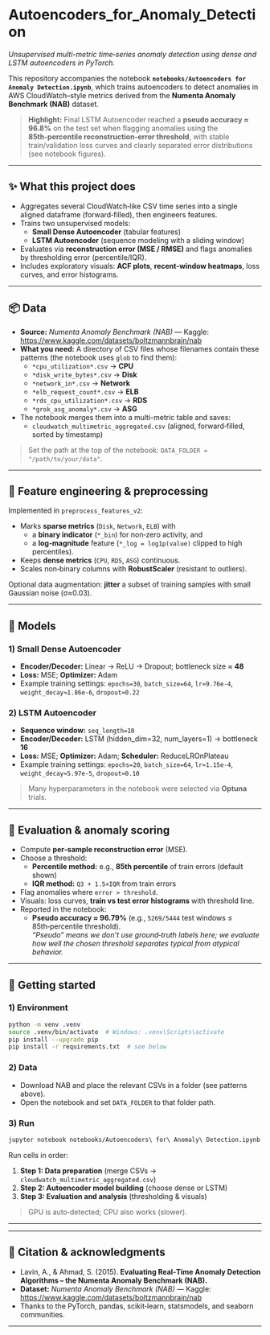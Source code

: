 # Autoencoders_for_Anomaly_Detection


_Unsupervised multi-metric time‑series anomaly detection using dense and LSTM autoencoders in PyTorch._

This repository accompanies the notebook **`notebooks/Autoencoders for Anomaly Detection.ipynb`**, which trains autoencoders to detect anomalies in AWS CloudWatch–style metrics derived from the **Numenta Anomaly Benchmark (NAB)** dataset.

> **Highlight:** Final LSTM Autoencoder reached a **pseudo accuracy ≈ 96.8%** on the test set when flagging anomalies using the **85th‑percentile reconstruction‑error threshold**, with stable train/validation loss curves and clearly separated error distributions (see notebook figures).

---

## ✨ What this project does

- Aggregates several CloudWatch‑like CSV time series into a single aligned dataframe (forward‑filled), then engineers features.
- Trains two unsupervised models:
  - **Small Dense Autoencoder** (tabular features)
  - **LSTM Autoencoder** (sequence modeling with a sliding window)
- Evaluates via **reconstruction error (MSE / RMSE)** and flags anomalies by thresholding error (percentile/IQR).
- Includes exploratory visuals: **ACF plots**, **recent-window heatmaps**, loss curves, and error histograms.

---

## 📦 Data

- **Source:** *Numenta Anomaly Benchmark (NAB)* — Kaggle: https://www.kaggle.com/datasets/boltzmannbrain/nab  
- **What you need:** A directory of CSV files whose filenames contain these patterns (the notebook uses `glob` to find them):
  - `*cpu_utilization*.csv` → **CPU**
  - `*disk_write_bytes*.csv` → **Disk**
  - `*network_in*.csv` → **Network**
  - `*elb_request_count*.csv` → **ELB**
  - `*rds_cpu_utilization*.csv` → **RDS**
  - `*grok_asg_anomaly*.csv` → **ASG**
- The notebook merges them into a multi-metric table and saves:
  - `cloudwatch_multimetric_aggregated.csv` (aligned, forward‑filled, sorted by timestamp)

> Set the path at the top of the notebook: `DATA_FOLDER = "/path/to/your/data"`.

---

## 🧪 Feature engineering & preprocessing

Implemented in `preprocess_features_v2`:
- Marks **sparse metrics** (`Disk`, `Network`, `ELB`) with
  - a **binary indicator** (`*_bin`) for non‑zero activity, and
  - a **log‑magnitude** feature (`*_log = log1p(value)` clipped to high percentiles).
- Keeps **dense metrics** (`CPU`, `RDS`, `ASG`) continuous.
- Scales non‑binary columns with **RobustScaler** (resistant to outliers).

Optional data augmentation: **jitter** a subset of training samples with small Gaussian noise (σ≈0.03).

---

## 🧠 Models

### 1) Small Dense Autoencoder
- **Encoder/Decoder:** Linear → ReLU → Dropout; bottleneck size ≈ **48**
- **Loss:** MSE; **Optimizer:** Adam
- Example training settings: `epochs=30`, `batch_size=64`, `lr≈9.76e‑4`, `weight_decay≈1.86e‑6`, `dropout≈0.22`

### 2) LSTM Autoencoder
- **Sequence window:** `seq_length=10`
- **Encoder/Decoder:** LSTM (hidden_dim=32, num_layers=1) → bottleneck **16**
- **Loss:** MSE; **Optimizer:** Adam; **Scheduler:** ReduceLROnPlateau
- Example training settings: `epochs=20`, `batch_size=64`, `lr≈1.15e‑4`, `weight_decay≈5.97e‑5`, `dropout≈0.10`

> Many hyperparameters in the notebook were selected via **Optuna** trials.

---

## 🧮 Evaluation & anomaly scoring

- Compute **per‑sample reconstruction error** (MSE).  
- Choose a threshold:
  - **Percentile method:** e.g., **85th percentile** of train errors (default shown)
  - **IQR method:** `Q3 + 1.5×IQR` from train errors
- Flag anomalies where `error > threshold`.
- Visuals: loss curves, **train vs test error histograms** with threshold line.
- Reported in the notebook:
  - **Pseudo accuracy ≈ 96.79%** (e.g., `5269/5444` test windows ≤ 85th‑percentile threshold).  
    _“Pseudo” means we don’t use ground‑truth labels here; we evaluate how well the chosen threshold separates typical from atypical behavior._

---

## 🚀 Getting started

### 1) Environment
```bash
python -m venv .venv
source .venv/bin/activate  # Windows: .venv\Scripts\activate
pip install --upgrade pip
pip install -r requirements.txt  # see below
```

### 2) Data
- Download NAB and place the relevant CSVs in a folder (see patterns above).
- Open the notebook and set `DATA_FOLDER` to that folder path.

### 3) Run
```bash
jupyter notebook notebooks/Autoencoders\ for\ Anomaly\ Detection.ipynb
```
Run cells in order:
1. **Step 1: Data preparation** (merge CSVs → `cloudwatch_multimetric_aggregated.csv`)
2. **Step 2: Autoencoder model building** (choose dense or LSTM)
3. **Step 3: Evaluation and analysis** (thresholding & visuals)

> GPU is auto‑detected; CPU also works (slower).

---



---

## 🔖 Citation & acknowledgments

- Lavin, A., & Ahmad, S. (2015). **Evaluating Real‑Time Anomaly Detection Algorithms – the Numenta Anomaly Benchmark (NAB).**
- **Dataset:** *Numenta Anomaly Benchmark (NAB)* — Kaggle: https://www.kaggle.com/datasets/boltzmannbrain/nab
- Thanks to the PyTorch, pandas, scikit‑learn, statsmodels, and seaborn communities.

---

